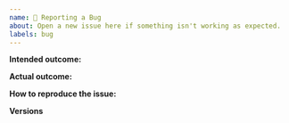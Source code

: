 ```yaml
---
name: 🐛 Reporting a Bug
about: Open a new issue here if something isn't working as expected.
labels: bug
---
```


<!--
  Thanks for filing an issue on MobX!

  Please make sure that you include the following information to ensure that your issue is actionable.

  If you don't follow the template, your issue may end up being closed without anyone looking at it carefully, because it is not actionable for us without the information in this template.
-->

**Intended outcome:**

<!--
What you were trying to accomplish when the bug occurred, and as much code as possible related to the source of the problem.
-->

**Actual outcome:**

<!--
A description of what happened, including a screenshot or copy-paste of any related error messages, logs, or other output that might be related. Places to look for information include your browser console, server console, and network logs. Please avoid non-specific phrases like “didn’t work” or “broke”.
-->

**How to reproduce the issue:**

<!--
If possible, please create a reproduction using https://codesandbox.io/s/minimal-mobx-react-project-ppgml and link to it here. If the issue is more complicated or not reproducible with React, feel free to create your CodeSandbox or your own GitHub repo with the code.

Instructions for how the issue can be reproduced by a maintainer or contributor. Be as specific as possible, and only mention what is necessary to reproduce the bug. If possible, try to isolate the exact circumstances in which the bug occurs and avoid speculation over what the cause might be. Help us so we can help you quickly.
-->

**Versions**

<!--
If you are unable to use CodeSandbox for whatever reasons, please list here all relevant dependencies
-->

